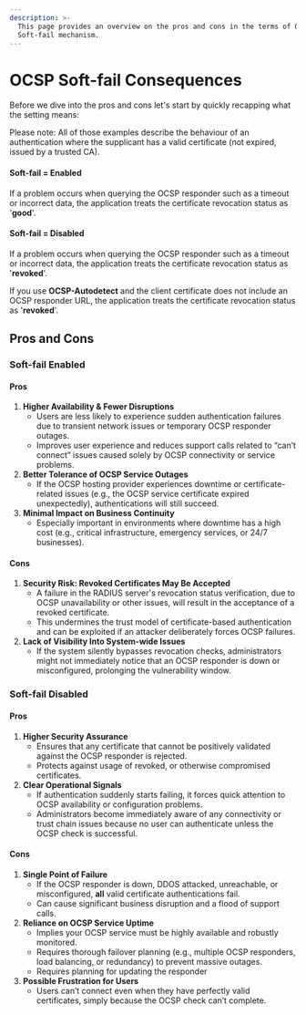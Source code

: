 ```yaml
---
description: >-
  This page provides an overview on the pros and cons in the terms of OCSP
  Soft-fail mechanism.
---
```


# OCSP Soft-fail Consequences

Before we dive into the pros and cons let's start by quickly recapping what the setting means:

Please note: All of those examples describe the behaviour of an authentication where the supplicant has a valid certificate (not expired, issued by a trusted CA).

#### Soft-fail = Enabled

If a problem occurs when querying the OCSP responder such as a timeout or incorrect data, the application treats the certificate revocation status as '**good**'.

#### Soft-fail = Disabled

If a problem occurs when querying the OCSP responder such as a timeout or incorrect data, the application treats the certificate revocation status as '**revoked**'.&#x20;

If you use **OCSP-Autodetect** and the client certificate does not include an OCSP responder URL, the application treats the certificate revocation status as '**revoked**'.&#x20;

## Pros and Cons

### Soft-fail Enabled

#### Pros

1. **Higher Availability & Fewer Disruptions**
   * Users are less likely to experience sudden authentication failures due to transient network issues or temporary OCSP responder outages.
   * Improves user experience and reduces support calls related to “can’t connect” issues caused solely by OCSP connectivity or service problems.
2. **Better Tolerance of OCSP Service Outages**
   * If the OCSP hosting provider experiences downtime or certificate-related issues (e.g., the OCSP service certificate expired unexpectedly), authentications will still succeed.
3. **Minimal Impact on Business Continuity**
   * Especially important in environments where downtime has a high cost (e.g., critical infrastructure, emergency services, or 24/7 businesses).

#### Cons

1. **Security Risk: Revoked Certificates May Be Accepted**
   * A failure in the RADIUS server's revocation status verification, due to OCSP unavailability or other issues, will result in the acceptance of a revoked certificate.
   * This undermines the trust model of certificate-based authentication and can be exploited if an attacker deliberately forces OCSP failures.
2. **Lack of Visibility Into System-wide Issues**
   * If the system silently bypasses revocation checks, administrators might not immediately notice that an OCSP responder is down or misconfigured, prolonging the vulnerability window.

### Soft-fail Disabled

#### Pros

1. **Higher Security Assurance**
   * Ensures that any certificate that cannot be positively validated against the OCSP responder is rejected.
   * Protects against usage of revoked, or otherwise compromised certificates.
2. **Clear Operational Signals**
   * If authentication suddenly starts failing, it forces quick attention to OCSP availability or configuration problems.
   * Administrators become immediately aware of any connectivity or trust chain issues because no user can authenticate unless the OCSP check is successful.

#### Cons

1. **Single Point of Failure**
   * If the OCSP responder is down, DDOS attacked, unreachable, or misconfigured, **all** valid certificate authentications fail.
   * Can cause significant business disruption and a flood of support calls.
2. **Reliance on OCSP Service Uptime**
   * Implies your OCSP service must be highly available and robustly monitored.
   * Requires thorough failover planning (e.g., multiple OCSP responders, load balancing, or redundancy) to prevent massive outages.
   * Requires planning for updating the responder
3. **Possible Frustration for Users**
   * Users can’t connect even when they have perfectly valid certificates, simply because the OCSP check can’t complete.

